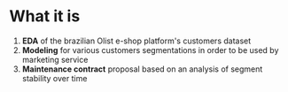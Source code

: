 # What it is

1. **EDA** of the brazilian Olist e-shop platform's customers dataset
2. **Modeling** for various customers segmentations in order to be used by marketing service
3. **Maintenance contract** proposal based on an analysis of segment stability over time
